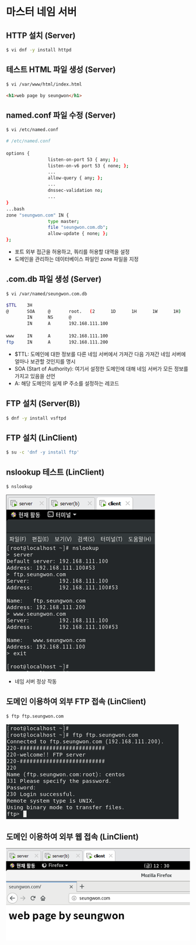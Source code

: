 # 마스터 네임 서버

## HTTP 설치 (Server)

```bash
$ vi dnf -y install httpd
```

## 테스트 HTML 파일 생성 (Server)

```bash
$ vi /var/www/html/index.html
```

```html
<h1>web page by seungwon</h1>
```

## named.conf 파일 수정 (Server)

```bash
$ vi /etc/named.conf
```

```bash
# /etc/named.conf

options {
				listen-on-port 53 { any; };
				listen-on-v6 port 53 { none; };
				...
				allow-query { any; };
				...
				dnssec-validation no;
				...
}
...bash
zone "seungwon.com" IN {
				type master;
				file "seungwon.com.db";
				allow-update { none; };
};
```

- 포트 외부 접근을 허용하고, 쿼리를 허용할 대역을 설정
- 도메인을 관리하는 데이터베이스 파일인 zone 파일을 지정

## .com.db 파일 생성 (Server)

```bash
$ vi /var/named/seungwon.com.db
```

```bash
$TTL    3H
@       SOA     @       root.   (2      1D      1H      1W      1H)
        IN      NS      @
        IN      A       192.168.111.100

www     IN      A       192.168.111.100
ftp     IN      A       192.168.111.200
```

- $TTL: 도메인에 대한 정보를 다른 네임 서버에서 가져간 다음 가져간 네임 서버에 얼마나 보관할 것인지를 명시
- SOA (Start of Authority): 여기서 설정한 도메인에 대해 네임 서버가 모든 정보를 가지고 있음을 선언
- A: 해당 도메인의 실제 IP 주소를 설정하는 레코드

## FTP 설치 (Server(B))

```bash
$ dnf -y install vsftpd
```

## FTP 설치 (LinClient)

```bash
$ su -c 'dnf -y install ftp'
```

## nslookup 테스트 (LinClient)

```bash
$ nslookup
```

![4.PNG](https://github.com/seungwonbased/TIL/blob/main/Linux/assets/4.png)

- 네임 서버 정상 작동

## 도메인 이용하여 외부 FTP 접속 (LinClient)

```bash
$ ftp ftp.seungwon.com
```

![5.PNG](https://github.com/seungwonbased/TIL/blob/main/Linux/assets/5.png)

## 도메인 이용하여 외부 웹 접속 (LinClient)

![6.PNG](https://github.com/seungwonbased/TIL/blob/main/Linux/assets/6.png)
